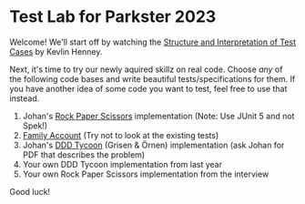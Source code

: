 # Test Lab for Parkster 2023

Welcome! We'll start off by watching the [Structure and Interpretation of Test Cases](https://www.youtube.com/watch?v=tWn8RA_DEic) by Kevlin Henney.

Next, it's time to try our newly aquired skillz on real code. Choose _any_ of the following code bases and write beautiful tests/specifications for them. If you have another idea of some code you want to test, feel free to use that instead.

1. Johan's [Rock Paper Scissors](https://github.com/johanhaleby/spek2-lab) implementation (Note: Use JUnit 5 and not Spek!)
2. [Family Account](https://github.com/parkster-dev/core/blob/master/backend/web/core/src/main/java/se/parkster/bc/familyaccount/domain/FamilyAccount.java) (Try not to look at the existing tests)
3. Johan's [DDD Tycoon](https://github.com/johanhaleby/ddd-tycoon) (Grisen & Örnen) implementation (ask Johan for PDF that describes the problem)
4. Your own DDD Tycoon implementation from last year
5. Your own Rock Paper Scissors implementation from the interview

Good luck!
